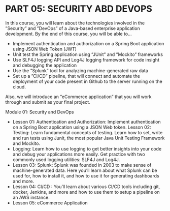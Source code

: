 # PART 05: SECURITY ABD DEVOPS
In this course, you will learn about the technologies involved in the ”Security” and ”DevOps” of a Java-based enterprise application development. By the end of this course, you will be able to...

- Implement authentication and authorization on a Spring Boot application using JSON Web Token (JWT)
- Unit test the Spring application using ”JUnit” and ”Mockito” frameworks
- Use SLF4J logging API and Log4J logging framework for code insight and debugging the application
- Use the ”Splunk” tool for analyzing machine-generated raw data
- Set up a ”CI/CD” pipeline, that will connect and automate the deployment of your code present in Github to the server running on the cloud.

Also, we will introduce an “eCommerce application” that you will work through and submit as your final project.

Module 01: Security and DevOps

- Lesson 01: Authentication and Authorization: Implement authentication on a Spring Boot application using a JSON Web token.
Lesson 02: Testing: Learn fundamental concepts of testing. Learn how to set, write and run tests using Junit, the most popular Java Unit Testing Framework and Mockito.
- Logging: Learn how to use logging to get better insights into your code and debug your applications more easily. Get practice with two commonly used logging utilities: SLF4J and Log4J.
- Lesson 03: Splunk: Splunk was founded in 2003 to make sense of machine-generated data. Here you’ll learn about what Splunk can be used for, how to install it, and how to use it for generating dashboards and more.
- Lesson 04: CI/CD : You’ll learn about various CI/CD tools including git, docker, Jenkins, and more and how to use them to setup a pipeline on an AWS instance.
- Lesson 05: eCommerce Application
